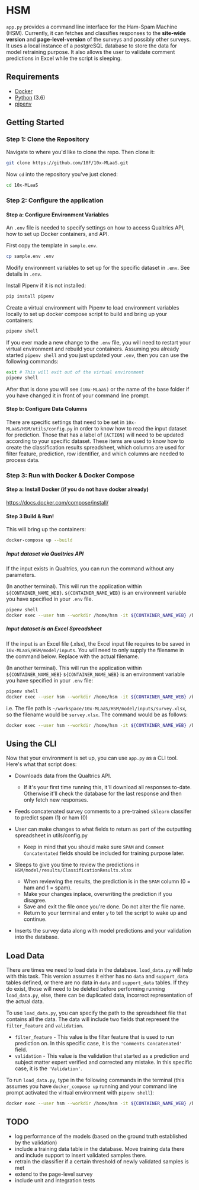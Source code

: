 # HSM
`app.py` provides a command line interface for the Ham-Spam Machine (HSM). Currently, it can fetches and classifies responses to the **site-wide version** and **page-level-version** of the surveys and possibly other surveys. It uses a local instance of a postgreSQL database to store the data for model retraining purpose. It also allows the user to validate comment predictions in Excel while the script is sleeping.

## Requirements
- [Docker](https://www.docker.com/)
- [Python](https://www.python.org/) (3.6)
- [pipenv](https://pipenv.kennethreitz.org/en/latest/)

## Getting Started

### Step 1: Clone the Repository
Navigate to where you'd like to clone the repo. Then clone it:
```bash
git clone https://github.com/18F/10x-MLaaS.git
```

Now `cd` into the repository you've just cloned:
```bash
cd 10x-MLaaS
```

### Step 2: Configure the application

#### Step a: Configure Environment Variables
An `.env` file is needed to specify settings on how to access Qualtrics API, how to set up Docker containers, and API.

First copy the template in `sample.env`.

```bash
cp sample.env .env
```

Modify environment variables to set up for the specific dataset in `.env`.  See details in `.env`.

Install Pipenv if it is not installed:
```bash
pip install pipenv
```

Create a virtual environment with Pipenv to load environment variables locally to set up docker compose script to build and bring up your containers:
```bash
pipenv shell
```

If you ever made a new change to the `.env` file, you will need to restart your virtual environment and rebuild your containers.
Assuming you already started `pipenv shell` and you just updated your `.env`, then you can use the following commands:
```bash
exit # This will exit out of the virtual environment
pipenv shell
```

After that is done you will see `(10x-MLaaS)` or the name of the base folder if you have changed it in front of your command line prompt.

#### Step b: Configure Data Columns
There are specific settings that need to be set in `10x-MLaaS/HSM/utils/config.py` in order to know how to read the input dataset for prediction.  Those that has a label of `[ACTION]` will need to be updated according to your specific dataset.  These items are used to know how to create the classification results spreadsheet, which columns are used for filter feature, prediction, row identifier, and which columns are needed to process data.

### Step 3: Run with Docker & Docker Compose

#### Step a: Install Docker (if you do not have docker already)

https://docs.docker.com/compose/install/

#### Step 3 Build & Run!  

This will bring up the containers:
```bash
docker-compose up --build
```

##### Input dataset via Qualtrics API
If the input exists in Qualtrics, you can run the command without any parameters.

(In another terminal).  This will run the application within `${CONTAINER_NAME_WEB}`.  `${CONTAINER_NAME_WEB}` is an
environment variable you have specified in your `.env` file.
```bash
pipenv shell
docker exec --user hsm --workdir /home/hsm -it ${CONTAINER_NAME_WEB} /bin/bash -c "python ~/HSM/app.py"
```

##### Input dataset is an Excel Spreadsheet
If the input is an Excel file (.xlsx), the Excel input file requires to be saved in `10x-MLaaS/HSM/model/inputs`.
You will need to only supply the filename in the command below. Replace <filename> with the actual filename.

(In another terminal).  This will run the application within `${CONTAINER_NAME_WEB}`  `${CONTAINER_NAME_WEB}` is an
environment variable you have specified in your `.env` file:
```bash
pipenv shell
docker exec --user hsm --workdir /home/hsm -it ${CONTAINER_NAME_WEB} /bin/bash -c "python ~/HSM/app.py -i <filename>"
```

i.e. The file path is `~/workspace/10x-MLaaS/HSM/model/inputs/survey.xlsx`, so the filename would be `survey.xlsx`.
The command would be as follows:
```bash
docker exec --user hsm --workdir /home/hsm -it ${CONTAINER_NAME_WEB} /bin/bash -c "python ~/HSM/app.py -i survey.xlsx"
```

## Using the CLI
Now that your environment is set up, you can use `app.py` as a CLI tool. Here's what that script does:
 - Downloads data from the Qualtrics API. 
    - If it's your first time running this, it'll download all responses to-date. Otherwise it'll check the database for the last response and then only fetch new responses.
 - Feeds concatenated survey comments to a pre-trained `sklearn` classifer to predict spam (1) or ham (0)
 - User can make changes to what fields to return as part of the outputting spreadsheet in utils/config.py
   - Keep in mind that you should make sure `SPAM` and `Comment Concatentated` fields should be included for training purpose later.
 - Sleeps to give you time to review the predictions in  `HSM/model/results/ClassificationResults.xlsx`
    - When reviewing the results, the prediction is in the `SPAM` column (0 = ham and 1 = spam). 
    - Make your changes inplace, overwriting the prediction if you disagree.
    - Save and exit the file once you're done. Do not alter the file name.
    - Return to your terminal and enter `y` to tell the script to wake up and continue.

 - Inserts the survey data along with model predictions and your validation into the database.

 
## Load Data
There are times we need to load data in the database.  `load_data.py` will help with this task.  This version assumes it either has no `data` and `support_data` tables defined, or there are no data in `data` and `support_data` tables.  If they do exist, those will need to be deleted before performing running `load_data.py`, else, there can be duplicated data, incorrect representation of the actual data.

To use `load_data.py`, you can specify the path to the spreadsheet file that contains all the data.  The data will include two fields that represent the `filter_feature` and `validation`.
- `filter_feature` - This value is the filter feature that is used to run prediction on.  In this specific case, it is the `'Comments Concatenated'` field.
- `validation` - This value is the validation that started as a prediction and subject matter expert verified and corrected any mistake.  In this specific case, it is the `'Validation'`.

To run `load_data.py`, type in the following commands in the terminal (this assumes you have `docker_compose up` running and your command line prompt activated
the virtual environment with `pipenv shell`):
```bash
docker exec --user hsm --workdir /home/hsm -it ${CONTAINER_NAME_WEB} /bin/bash -c "cd HSM;python load_data.py <file>"
```


## TODO
 - log performance of the models (based on the ground truth established by the validation)
 - include a training data table in the database. Move training data there and include support to insert validated samples there.
 - retrain the classifier if a certain threshold of newly validated samples is met
 - extend to the page-level survey
 - include unit and integration tests
